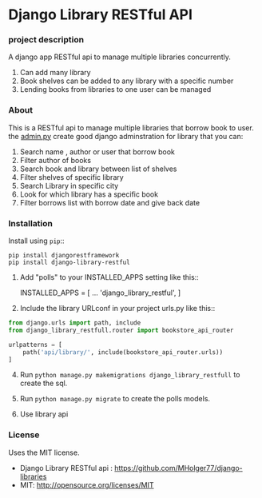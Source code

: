 # Django Library RESTful API

### project description
A django app RESTful api to manage multiple libraries concurrently.
1. Can add many library
2. Book shelves can be added to any library with a specific number
3. Lending books from libraries to one user can be managed

### About
This is a RESTful api to manage multiple libraries that borrow book to user. the [admin.py](https://github.com/MHolger77/django-libraries/blob/master/admin.py)
create good django adminstration for library that you can:
1. Search name , author or user that borrow book
2. Filter author of books
3. Search book and library between list of shelves
4. Filter shelves of specific library
5. Search Library in specific city
6. Look for which library has a specific book
7. Filter borrows list with borrow date and give back date


### Installation

Install using ``pip``::

    pip install djangorestframework
    pip install django-library-restful
    
1. Add "polls" to your INSTALLED_APPS setting like this::


    INSTALLED_APPS = [
    ...
    'django_library_restful',
    ]
        
2. Include the library URLconf in your project urls.py like this::

```python
from django.urls import path, include
from django_library_restfull.router import bookstore_api_router

urlpatterns = [
    path('api/library/', include(bookstore_api_router.urls))
]    
```

4. Run `python manage.py makemigrations django_library_restfull` to create the sql.

3. Run `python manage.py migrate` to create the polls models.

4. Use library api


### License
Uses the MIT license.

* Django Library RESTful api : https://github.com/MHolger77/django-libraries
* MIT: http://opensource.org/licenses/MIT
